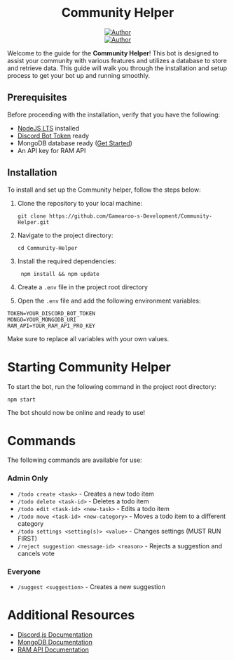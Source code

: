 <br>
<div class="badges" align="center">

# Community Helper

[![Author](https://img.shields.io/badge/Author-ABADIMA-6b46d4?style=for-the-badge)](https://github.com/abadima)\
[![Author](https://img.shields.io/badge/Gamearoo%20Development-7F007C?style=for-the-badge)](https://discord.gg/apZQ8jeCHc)

</div>

Welcome to the guide for the **Community Helper**! This bot is designed to assist your community with
various features and utilizes a database to store and retrieve data. This guide will walk you through the installation
and setup process to get your bot up and running smoothly.

## Prerequisites

Before proceeding with the installation, verify that you have the following:

- [NodeJS LTS](https://nodejs.org/en/download) installed
- [Discord Bot Token](https://discord.com/developers/applications) ready
- MongoDB database ready ([Get Started](https://www.mongodb.com))
- An API key for RAM API

## Installation

To install and set up the Community helper, follow the steps below:

1. Clone the repository to your local machine:

   ```shell
   git clone https://github.com/Gamearoo-s-Development/Community-Helper.git
    ```
2. Navigate to the project directory:

   ```shell
   cd Community-Helper
   ```
3. Install the required dependencies:

   ```shell
    npm install && npm update
    ```
4. Create a `.env` file in the project root directory
5. Open the `.env` file and add the following environment variables:

```dotenv
TOKEN=YOUR_DISCORD_BOT_TOKEN
MONGO=YOUR_MONGODB_URI
RAM_API=YOUR_RAM_API_PRO_KEY
```

Make sure to replace all variables with your own values.

# Starting Community Helper

To start the bot, run the following command in the project root directory:

```shell
npm start
```

The bot should now be online and ready to use!

# Commands

The following commands are available for use:

### Admin Only

* `/todo create <task>` - Creates a new todo item
* `/todo delete <task-id>` - Deletes a todo item
* `/todo edit <task-id> <new-task>` - Edits a todo item
* `/todo move <task-id> <new-category>` - Moves a todo item to a different category
* `/todo settings <setting(s)> <value>` - Changes settings (MUST RUN FIRST)
* `/reject suggestion <message-id> <reason>` - Rejects a suggestion and cancels vote

### Everyone

* `/suggest <suggestion>` - Creates a new suggestion

# Additional Resources

* [Discord.js Documentation](https://old.discordjs.dev/#/docs/discord.js/main/general/welcome)
* [MongoDB Documentation](https://docs.mongodb.com/)
* [RAM API Documentation](https://api.rambot.xyz/docs/v13/)